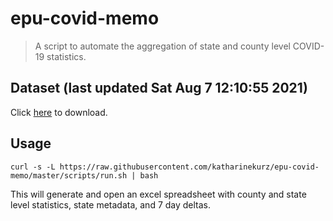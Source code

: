 # epu-covid-memo

> A script to automate the aggregation of state and county level COVID-19 statistics.

<!-- tmpl start -->

## Dataset (last updated Sat Aug  7 12:10:55 2021)

Click [here](https://covid-artifacts.s3.amazonaws.com/records/2021-8-7-121053-covid_artifact.xls) to download.

<!-- tmpl end -->

## Usage

```
curl -s -L https://raw.githubusercontent.com/katharinekurz/epu-covid-memo/master/scripts/run.sh | bash
```

This will generate and open an excel spreadsheet with county and state level statistics, state metadata, and 7 day deltas.